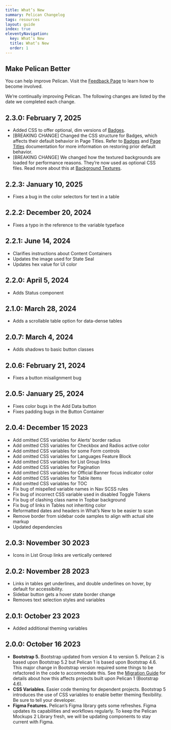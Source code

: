 ```yaml
---
title: What’s New
summary: Pelican Changelog
tags: resources
layout: guide
index: true
eleventyNavigation:
  key: What’s New
  title: What’s New
  order: 1
---
```


## Make Pelican Better

You can help improve Pelican. Visit the [Feedback Page](/feedback) to learn how to become involved.

We’re continually improving Pelican. The following changes are listed by the date we completed each change.

## 2.3.0: February 7, 2025

- Added CSS to offer optional, dim versions of [Badges](/components/badges/).
- [BREAKING CHANGE] Changed the CSS structure for Badges, which affects their default behavior in Page Titles. Refer to [Badges](/components/badges/) and [Page Titles](/components/page-title/) documentation for more information on restoring prior default behavior.
- [BREAKING CHANGE] We changed how the textured backgrounds are loaded for performance reasons. They’re now used as optional CSS files. Read more about this at [Background Textures](/foundation/agency-theming/#background-texture).

## 2.2.3: January 10, 2025

- Fixes a bug in the color selectors for text in a table

## 2.2.2: December 20, 2024

- Fixes a typo in the reference to the variable typeface

## 2.2.1: June 14, 2024

- Clarifies instructions about Content Containers
- Updates the image used for State Seal
- Updates hex value for UI color

## 2.2.0: April 5, 2024

- Adds Status component

## 2.1.0: March 28, 2024

- Adds a scrollable table option for data-dense tables

## 2.0.7: March 4, 2024

- Adds shadows to basic button classes

## 2.0.6: February 21, 2024

- Fixes a button misalignment bug

## 2.0.5: January 25, 2024

- Fixes color bugs in the Add Data button
- Fixes padding bugs in the Button Container

## 2.0.4: December 15 2023

- Add omitted CSS variables for Alerts’ border radius
- Add omitted CSS variables for Checkbox and Radios active color
- Add omitted CSS variables for some Form controls
- Add omitted CSS variables for Languages Feature Block
- Add omitted CSS variables for List Group links
- Add omitted CSS variables for Pagination
- Add omitted CSS variables for Official Banner focus indicator color
- Add omitted CSS variables for Table items
- Add omitted CSS variables for TOC
- Fix bug of mispelled variable names in Nav SCSS rules
- Fix bug of incorrect CSS variable used in disabled Toggle Tokens
- Fix bug of clashing class name in Topbar background
- Fix bug of links in Tables not inheriting color
- Reformatted dates and headers in What’s New to be easier to scan
- Remove border from sidebar code samples to align with actual site markup
- Updated dependencies

## 2.0.3: November 30 2023

- Icons in List Group links are vertically centered

## 2.0.2: November 28 2023

- Links in tables get underlines, and double underlines on hover, by default for accessibility.
- Sidebar button gets a hover state border change
- Removes text selection styles and variables

## 2.0.1: October 23 2023

- Added additional theming variables

## 2.0.0: October 16 2023

- **Bootstrap 5.** Bootstrap updated from version 4 to version 5. Pelican 2 is based upon Bootstrap 5.2 but Pelican 1 is based upon Bootstrap 4.6. This major change in Bootstrap version required some things to be refactored in the code to accommodate this. See the [Migration Guide](/migration-guide/) for details about how this affects projects built upon Pelican 1 (Bootstrap 4.6).
- **CSS Variables.** Easier code theming for dependent projects. Bootstrap 5 introduces the use of CSS variables to enable better theming flexibility. Be sure to tell your developer.
- **Figma Features.** Pelican’s Figma library gets some refreshes. Figma updates its capabilities and workflows regularly. To keep the Pelican Mockups 2 Library fresh, we will be updating components to stay current with Figma.
